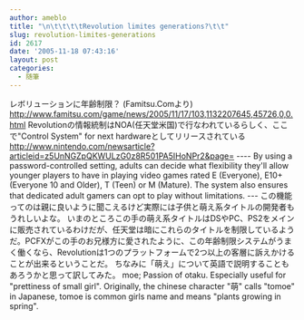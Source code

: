```yaml
---
author: ameblo
title: "\n\t\t\t\tRevolution limites generations?\t\t"
slug: revolution-limites-generations
id: 2617
date: '2005-11-18 07:43:16'
layout: post
categories:
  - 随筆
---
```


レボリューションに年齢制限？ (Famitsu.Comより) http://www.famitsu.com/game/news/2005/11/17/103,1132207645,45726,0,0.html Revolutionの情報統制はNOA(任天堂米国)で行なわれているらしく、ここで"Control System" for next hardwareとしてリリースされている http://www.nintendo.com/newsarticle?articleid=z5UnNGZpQKWULzG0z8R501PA5IHoNPr2&page= ---- By using a password-controlled setting, adults can decide what flexibility they'll allow younger players to have in playing video games rated E (Everyone), E10+ (Everyone 10 and Older), T (Teen) or M (Mature). The system also ensures that dedicated adult gamers can opt to play without limitations. --- この機能ってのは親に良いように聞こえるけど実際には子供と萌え系タイトルの開発者もうれしいよな。 いまのところこの手の萌え系タイトルはDSやPC、PS2をメインに販売されているわけだが、任天堂は暗にこれらのタイトルを制限しているようだ。PCFXがこの手のお兄様方に愛されたように、この年齢制限システムがうまく働くなら、Revolutionは1つのプラットフォームで2つ以上の客層に訴えかけることが出来るということだ。 ちなみに「萌え」について英語で説明することもあろうかと思って訳してみた。 moe; Passion of otaku. Especially useful for "prettiness of small girl". Originally, the chinese character "萌" calls "tomoe" in Japanese, tomoe is common girls name and means "plants growing in spring".
